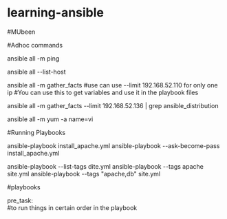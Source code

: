 # learning-ansible

#MUbeen


#Adhoc commands

ansible all -m ping

ansible all --list-host

ansible all -m gather_facts   #use can use --limit 192.168.52.110 for only one ip
#You can use this to get variables and use it in the playbook files

ansible all -m gather_facts --limit 192.168.52.136 | grep ansible_distribution


ansible all -m yum -a name=vi


#Running Playbooks

ansible-playbook install_apache.yml
ansible-playbook --ask-become-pass install_apache.yml

ansible-playbook --list-tags dite.yml
ansible-playbook --tags apache site.yml
ansible-playbook --tags "apache,db" site.yml

#playbooks

pre_task:   
#to run things in certain order in the playbook 






